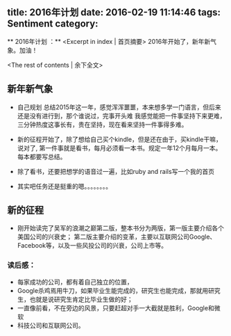 title: 2016年计划
date: 2016-02-19 11:14:46
tags: Sentiment
category:
---

** 2016年计划 ：** <Excerpt in index | 首页摘要\>
2016年开始了，新年新气象。加油！
<!-- more -->
<The rest of contents | 余下全文\>

## 新年新气象

* 自己规划
总结2015年这一年，感觉浑浑噩噩，本来想多学一门语言，但后来还是没有进行到，那个谁说过，完事开头难
我感觉能把一件事坚持下来更难，三分钟热度这事长有，贵在坚持，现在看来坚持一件事得多难。

* 新的征程开始了，除了想给自己买个kindle，但是还在由于，买kindle干嘛，说对了,
第一件事就是看书，每月必须看一本书。规定一年12个月每月一本。每本都要写总结。

* 除了看书，还要把想学的语音过一遍，比如ruby and rails写一个我的首页

* 其实吧任务还是挺重的嗯。。。。。。。。


## 新的征程

- 刚开始读完了吴军的浪潮之巅第二版，整本书分为两版，第一版主要介绍各个美国公司的兴衰史；
第二版主要介绍的变革，主要以互联网公司Google、Facebook等，以及一些风投公司的兴衰，公司上市等。

### 读后感：
- 每家成功的公司，都有着自己独立的位置，
- Google杀鸡焉用牛刀，如果毕业生能完成的，研究生也能完成，那就用研究生，也就是说研究生肯定比毕业生做的好；
- 一直像前看，不在旁边的风景，只要赶超对手一大截就是胜利，Google和微软
- 科技公司和互联网公司。
